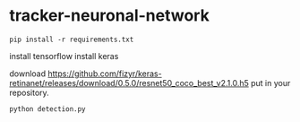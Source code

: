 # tracker-neuronal-network

```
pip install -r requirements.txt
```

install tensorflow 
install keras

download https://github.com/fizyr/keras-retinanet/releases/download/0.5.0/resnet50_coco_best_v2.1.0.h5
put in your repository.

```
python detection.py
```
